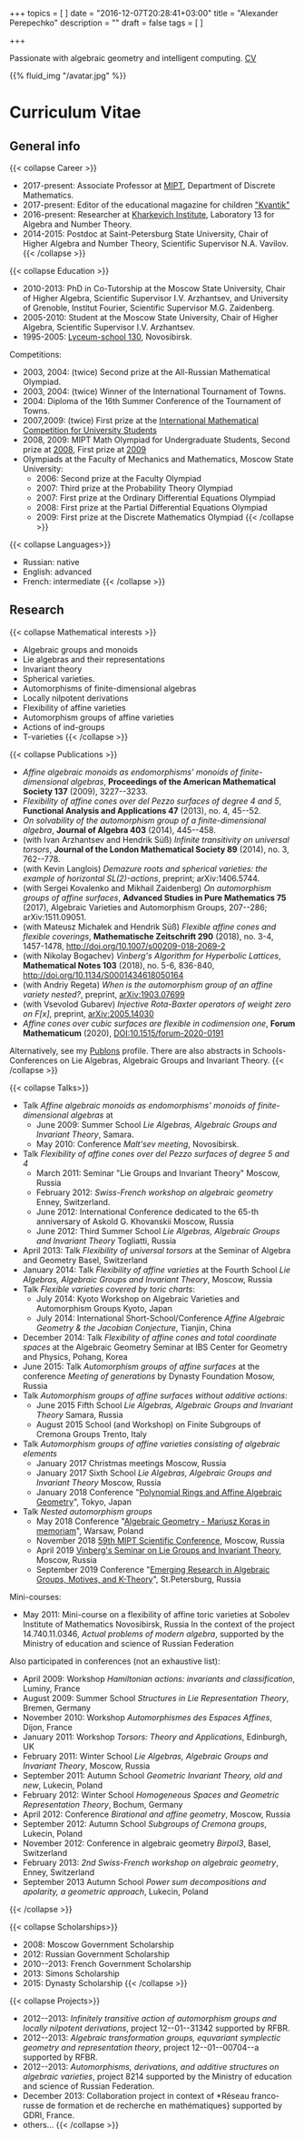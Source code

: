 +++
topics = [
]
date = "2016-12-07T20:28:41+03:00"
title = "Alexander Perepechko"
description = ""
draft = false
tags = [
]

+++

Passionate with algebraic geometry and intelligent computing.
[CV](/CV.pdf)

<!---
My research information is available here:
<http://www.researchgate.net/profile/Alexander_Perepechko>

Yours, Alexander.
-->


{{% fluid_img "/avatar.jpg" %}}


# Curriculum Vitae

## General info

{{< collapse Career  >}}
- 2017-present: Associate Professor at [MIPT](http://mipt.ru), Department of Discrete Mathematics.
- 2017-present: Editor of the educational magazine for children ["Kvantik"](http://kvantik.com/)
- 2016-present: Researcher at [Kharkevich Institute](http://iitp.ru), Laboratory 13 for Algebra and Number Theory.
- 2014-2015: Postdoc at Saint-Petersburg State University, Chair of Higher Algebra and Number Theory, Scientific Supervisor N.A. Vavilov.
{{< /collapse >}}


{{< collapse Education  >}}
- 2010-2013: PhD in Co-Tutorship at the Moscow State University, Chair of Higher Algebra, Scientific Supervisor I.V. Arzhantsev, and University of Grenoble, Institut Fourier, Scientific Supervisor M.G. Zaidenberg.
- 2005-2010: Student at the Moscow State University, Chair of Higher Algebra, Scientific Supervisor I.V. Arzhantsev.
- 1995-2005: [Lyceum-school 130](http://www-eng.sch130.nsc.ru/), Novosibirsk.

Competitions:

- 2003, 2004: (twice) Second prize at the All-Russian Mathematical Olympiad.
- 2003, 2004: (twice) Winner of the International Tournament of Towns.
- 2004: Diploma of the 16th Summer Conference of the Tournament of Towns.
- 2007,2009: (twice) First prize at the [International Mathematical Competition for University Students](http://www.imc-math.org/)
- 2008, 2009: MIPT Math Olympiad for Undergraduate Students, Second prize at [2008](http://math.mipt.ru/olymp/so2008/), First prize at [2009](http://math.mipt.ru/olymp/2009/)
- Olympiads at the Faculty of Mechanics and Mathematics, Moscow State University:
  - 2006: Second prize at the Faculty Olympiad
  - 2007: Third prize at the Probability Theory Olympiad
  - 2007: First prize at the Ordinary Differential Equations Olympiad
  - 2008: First prize at the Partial Differential Equations Olympiad
  - 2009: First prize at the Discrete Mathematics Olympiad
{{< /collapse >}}

{{< collapse Languages>}}
- Russian: native
- English: advanced
- French: intermediate
{{< /collapse >}}

## Research

{{< collapse Mathematical interests  >}}
- Algebraic groups and monoids
- Lie algebras and their representations
- Invariant theory
- Spherical varieties.
- Automorphisms of finite-dimensional algebras
- Locally nilpotent derivations
- Flexibility of affine varieties
- Automorphism groups of affine varieties
- Actions of ind-groups
- T-varieties
{{< /collapse >}}


{{< collapse Publications  >}}
- *Affine algebraic monoids as endomorphisms' monoids of finite-dimensional algebras*, **Proceedings of the American Mathematical Society 137** (2009), 3227--3233.
- *Flexibility of affine cones over del Pezzo surfaces of degree 4 and 5*, **Functional Analysis and Applications 47** (2013), no. 4, 45--52.
- *On solvability of the automorphism group of a finite-dimensional algebra*, **Journal of Algebra 403**  (2014), 445--458.
- (with Ivan Arzhantsev and Hendrik Süß) *Infinite transitivity on universal torsors*, **Journal of the London Mathematical Society 89** (2014), no. 3, 762--778.
- (with Kevin Langlois) *Demazure roots and spherical varieties: the example of horizontal SL(2)-actions*, preprint; arXiv:1406.5744.
- (with Sergei Kovalenko and Mikhail Zaidenberg) *On automorphism groups of affine surfaces*, **Advanced Studies in Pure Mathematics 75** (2017), Algebraic Varieties and Automorphism Groups, 207--286; arXiv:1511.09051.
- (with Mateusz Michałek and Hendrik Süß) *Flexible affine cones and flexible coverings*, **Mathematische Zeitschrift 290** (2018), no. 3-4, 1457-1478, http://doi.org/10.1007/s00209-018-2069-2
- (with Nikolay Bogachev) *Vinberg's Algorithm for Hyperbolic Lattices*, **Mathematical Notes 103** (2018), no. 5-6, 836-840, http://doi.org/10.1134/S0001434618050164
- (with Andriy Regeta) *When is the automorphism group of an affine variety nested?*, preprint, [arXiv:1903.07699](https://arxiv.org/abs/1903.07699)
- (with Vsevolod Gubarev) *Injective Rota-Baxter operators of weight zero on F[x]*, preprint, [arXiv:2005.14030](https://arxiv.org/abs/2005.14030)
- *Affine cones over cubic surfaces are flexible in codimension one*, **Forum Mathematicum** (2020),  [DOI:10.1515/forum-2020-0191](https://doi.org/10.1515/forum-2020-0191)

Alternatively, see my [Publons](https://publons.com/researcher/2939252/alexander-perepechko/) profile.
There are also abstracts in Schools-Conferences on Lie Algebras, Algebraic Groups and Invariant Theory.
{{< /collapse >}}



{{< collapse Talks>}}
- Talk *Affine algebraic monoids as endomorphisms' monoids of finite-dimensional algebras* at
  - June 2009: Summer School *Lie Algebras, Algebraic Groups and Invariant Theory*, Samara.
  - May 2010: Conference *Malt'sev meeting*, Novosibirsk.
- Talk *Flexibility of affine cones over del Pezzo surfaces of degree 5 and 4*
  - March 2011: Seminar "Lie Groups and Invariant Theory" Moscow, Russia
  - February 2012: *Swiss-French workshop on algebraic geometry* Enney, Switzerland.
  - June 2012: International Conference dedicated to the 65-th anniversary of Askold G. Khovanskii Moscow, Russia
  - June 2012: Third Summer School *Lie Algebras, Algebraic Groups and Invariant Theory* Togliatti, Russia
- April 2013: Talk *Flexibility of universal torsors* at the Seminar of Algebra and Geometry Basel, Switzerland
- January 2014: Talk *Flexibility of affine varieties* at the Fourth School *Lie Algebras, Algebraic Groups and Invariant Theory*, Moscow, Russia 
- Talk *Flexible varieties covered by toric charts*:
  - July 2014: Kyoto Workshop on Algebraic Varieties and Automorphism Groups Kyoto, Japan 
  - July 2014: International Short-School/Conference *Affine Algebraic Geometry & the Jacobian Conjecture*, Tianjin, China
- December 2014: Talk *Flexibility of affine cones and total coordinate spaces* at the Algebraic Geometry Seminar at IBS Center for Geometry and Physics, Pohang, Korea
- June 2015: Talk *Automorphism groups of affine surfaces* at the conference  *Meeting of generations* by Dynasty Foundation Mosow, Russia 
- Talk *Automorphism groups of affine surfaces without additive actions*:
  - June 2015 Fifth School *Lie Algebras, Algebraic Groups and Invariant Theory* Samara, Russia 
  - August 2015 School (and Workshop) on Finite Subgroups of Cremona Groups Trento, Italy 
- Talk *Automorphism groups of affine varieties consisting of algebraic elements*
  - January 2017 Christmas meetings Moscow, Russia 
  - January 2017 Sixth School *Lie Algebras, Algebraic Groups and Invariant Theory* Moscow, Russia
  - January 2018 Conference "[Polynomial Rings and Affine Algebraic Geometry](https://sites.google.com/view/praag-2018/home)", Tokyo, Japan
- Talk *Nested automorphism groups*
  - May 2018 Conference "[Algebraic Geometry - Mariusz Koras in memoriam](https://www.impan.pl/en/activities/banach-center/conferences/18-koras-conference)", Warsaw, Poland
  - November 2018 [59th MIPT Scientific Conference](https://mipt.ru/english/events/59th-mipt-scientific-conference), Moscow, Russia
  - April 2019 [Vinberg's Seminar on Lie Groups and Invariant Theory](http://halgebra.math.msu.su/Lie/), Moscow, Russia
  - September 2019 Conference "[Emerging Research in  Algebraic Groups, Motives, and K-Theory](https://sites.google.com/view/agmspb2019/events/emerging-research)", St.Petersburg, Russia



Mini-courses:

- May 2011: Mini-course on a flexibility of affine toric varieties at Sobolev Institute of Mathematics Novosibirsk, Russia In the context of the project 14.740.11.0346, *Actual problems of modern algebra*, supported by the Ministry of education and science of Russian Federation

Also participated in conferences (not an exhaustive list):

- April 2009: Workshop *Hamiltonian actions: invariants and classification*, Luminy, France
- August 2009: Summer School *Structures in Lie Representation Theory*, Bremen, Germany
- November 2010: Workshop *Automorphismes des Espaces Affines*, Dijon, France
- January 2011: Workshop *Torsors: Theory and Applications*, Edinburgh, UK
- February 2011: Winter School *Lie Algebras, Algebraic Groups and Invariant Theory*, Moscow, Russia
- September 2011: Autumn School *Geometric Invariant Theory, old and new*, Lukecin, Poland
- February 2012: Winter School *Homogeneous Spaces and Geometric Representation Theory*, Bochum, Germany
- April 2012: Conference *Birational and affine geometry*, Moscow, Russia
-  September 2012: Autumn School *Subgroups of Cremona groups*, Lukecin, Poland
- November 2012: Conference in algebraic geometry *Birpol3*, Basel, Switzerland
- February 2013: *2nd Swiss-French workshop on algebraic geometry*, Enney, Switzerland
-  September 2013 Autumn School *Power sum decompositions and apolarity, a geometric approach*, Lukecin, Poland

{{< /collapse >}}









{{< collapse Scholarships>}}
- 2008: Moscow Government Scholarship
- 2012: Russian Government Scholarship
- 2010--2013: French Government Scholarship
- 2013: Simons Scholarship
- 2015: Dynasty Scholarship
{{< /collapse >}}



{{< collapse Projects>}}
- 2012--2013: *Infinitely transitive action of automorphism groups and locally nilpotent derivations*, project 12--01--31342 supported by RFBR.
- 2012--2013: *Algebraic transformation groups, equvariant symplectic geometry and representation theory*, project  12--01--00704--a supported by RFBR.
- 2012--2013: *Automorphisms, derivations, and additive structures on algebraic varieties*, project 8214 supported by the Ministry of education and science of Russian Federation.
- December 2013: Collaboration project in context of *Réseau franco-russe de formation et de recherche en mathématiques}  supported by GDRI, France.
- others...
{{< /collapse >}}


<!--
## Programming and stuff
{{< collapse >}}

{{< /collapse >}}




{{< collapse >}}

{{< /collapse >}}
-->